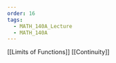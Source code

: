 ```yaml
---
order: 16
tags:
  - MATH_140A_Lecture
  - MATH_140A
---
```


[[Limits of Functions]]
[[Continuity]]
